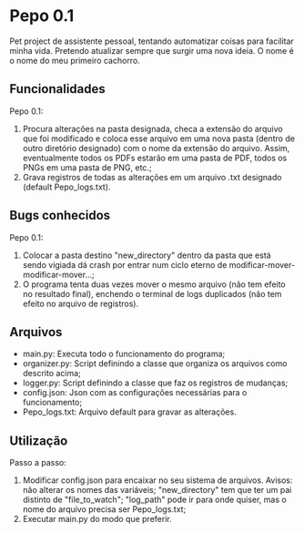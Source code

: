 # Pepo 0.1
Pet project de assistente pessoal, tentando automatizar coisas para facilitar minha vida. Pretendo atualizar sempre que surgir uma nova ideia. O nome é o nome do meu primeiro cachorro.

## Funcionalidades

Pepo 0.1: <ol>
  <li> Procura alterações na pasta designada, checa a extensão do arquivo que foi modificado e coloca esse arquivo em uma nova pasta (dentro de outro diretório designado) com o nome da extensão do arquivo. Assim, eventualmente todos os PDFs estarão em uma pasta de PDF, todos os PNGs em uma pasta de PNG, etc.; </li>
  <li> Grava registros de todas as alterações em um arquivo .txt designado (default Pepo_logs.txt). </li>
</ol>

## Bugs conhecidos

Pepo 0.1: <ol>
  <li> Colocar a pasta destino "new_directory" dentro da pasta que está sendo vigiada dá crash por entrar num ciclo eterno de modificar-mover-modificar-mover...;
  <li> O programa tenta duas vezes mover o mesmo arquivo (não tem efeito no resultado final), enchendo o terminal de logs duplicados (não tem efeito no arquivo de registros).
  </ol>

## Arquivos

<ul>
  <li> main.py: Executa todo o funcionamento do programa; </li>
  <li> organizer.py: Script definindo a classe que organiza os arquivos como descrito acima; </li>
  <li> logger.py: Script definindo a classe que faz os registros de mudanças; </li>
  <li> config.json: Json com as configurações necessárias para o funcionamento; </li>
  <li> Pepo_logs.txt: Arquivo default para gravar as alterações. </li>
</ul>

## Utilização

Passo a passo:

<ol>
  <li>Modificar config.json para encaixar no seu sistema de arquivos. Avisos: não alterar os nomes das variáveis; "new_directory" tem que ter um pai distinto de "file_to_watch"; "log_path" pode ir para onde quiser, mas o nome do arquivo precisa ser Pepo_logs.txt;</li>
  <li>Executar main.py do modo que preferir.</li>
</ol>

